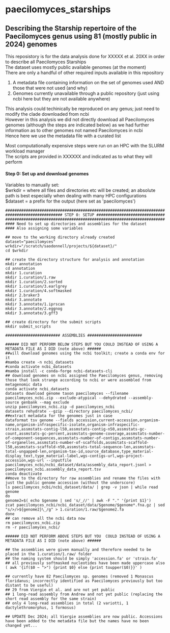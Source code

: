 # paecilomyces_starships
## Describing the Starship repertoire of the Paecilomyces genus using 81 (mostly public in 2024) genomes

This reposistory is for the data analysis done for XXXXX et al. 20XX in order to describe all Paecilomyces Starships <br/>
The dataset uses mostly public available genomes (at the moment) <br/>
There are only a handful of other required inputs available in this repository <br/>
  1. A metadata file containing information on the set of genomes used AND those that were not used (and why) <br/>
  2. Genomes currently unavailable through a public repository (just using ncbi here but they are not available anywhere)

This analysis could techinically be reproduced on any genus; just need to modify the clade downloaded from ncbi <br/>
However in this analysis we did not directly download all Paecilomyces genomes (although the steps are indicated below) as we had further information as to other genomes not named Paecilomyces in ncbi <br/>
Hence here we use the metadata file with a curated list

Most computationally expensive steps were run on an HPC with the SLURM workload manager <br/>
The scripts are provided in XXXXXX and indicated as to what they will perform

#### Step 0: Set up and download genomes
Variables to manually set: <br/>
  $wrkdir = where all files and directories etc will be created; an absolute path is best especially when dealing with many HPC configurations
  $dataset = a prefix for the output (here set as 'paecilomyces')
```
######################################################################
######################### STEP 0: SETUP ##############################
######################################################################
#### Need to set up directories and assemblies for the dataset
#### Also assigning some variables

## move to the working directory already created
dataset="paecilomyces"
wrkdir="/scratch/saodonnell/projects/${dataset}/"
cd $wrkdir

## create the directory structure for analysis and annotation
mkdir annotation
cd annotation
mkdir 1.curation
mkdir 1.curation/1.raw
mkdir 1.curation/2.sorted
mkdir 1.curation/3.earlgrey
mkdir 1.curation/4.softmasked
mkdir 2.braker3
mkdir 3.annotate
mkdir 3.annotate/1.iprscan
mkdir 3.annotate/2.eggnog
mkdir 3.annotate/3.gff3

## create directory for the submit scripts
mkdir submit_scripts

######################## ASSEMBLIES ########################

###### DID NOT PERFORM BELOW STEPS BUT YOU COULD INSTEAD OF USING A METADATA FILE AS I DID (note above) ######
##will download genomes using the ncbi toolkit; create a conda env for it
#mamba create -n ncbi_datasets
#conda activate ncbi_datasets
#mamba install -c conda-forge ncbi-datasets-cli
## download genomes on ncbi assigned the Paecilomyces genus, removing those that look strange according to ncbi or were assembled from metagenomic data
conda activate ncbi_datasets
datasets download genome taxon paecilomyces --filename paecilomyces_ncbi.zip --exclude-atypical --dehydrated --assembly-source genbank --mag exclude
unzip paecilomyces_ncbi.zip -d paecilomyces_ncbi
datasets rehydrate --gzip --directory paecilomyces_ncbi/
##extract metadata for the genomes just in case
dataformat tsv genome --fields accession,current-accession,organism-name,organism-infraspecific-isolate,organism-infraspecific-strain,assmstats-contig-l50,assmstats-contig-n50,assmstats-gc-count,assmstats-gc-percent,assmstats-genome-coverage,assmstats-number-of-component-sequences,assmstats-number-of-contigs,assmstats-number-of-organelles,assmstats-number-of-scaffolds,assmstats-scaffold-l50,assmstats-scaffold-n50,assmstats-total-sequence-len,assmstats-total-ungapped-len,organism-tax-id,source_database,type_material-display_text,type_material-label,wgs-contigs-url,wgs-project-accession,wgs-url --inputfile paecilomyces_ncbi/ncbi_dataset/data/assembly_data_report.jsonl > paecilomyces_ncbi.assembly_data_report.tsv
conda deactivate
##move to the directory for raw assemblies and rename the files with just the public genome accession (without the underscore)
ls paecilomyces_ncbi/ncbi_dataset/data/ | grep -v json | while read genome
do
genome2=$( echo $genome | sed 's/_//' | awk -F "." '{print $1}')
zcat paecilomyces_ncbi/ncbi_dataset/data/$genome/$genome*.fna.gz | sed "s/>/>${genome2}\_/g" > 1.curation/1.raw/$genome2.fa
done
## can remove all the ncbi data now
rm paecilomyces_ncbi.zip
rm -r paecilomyces_ncbi/

###### DID NOT PERFORM ABOVE STEPS BUT YOU  COULD INSTEAD OF USING A METADATA FILE AS I DID (note above) ######

## the assemblies were given manually and therefore needed to be placed in the 1.curation/1.raw/ folder
## the naming system should be simply 'accession.fa' or 'strain.fa'
## all previously softmasked nucleotides have been made uppercase also ( awk '{if($0 ~ ">") {print $0} else {print toupper($0)}}' )

## currently have 82 Paecilomyces sp. genomes (removed 1 Monascus floridanus; incorrectly identified as Paecilomyces previously but too distant to be useful)
## 29 from Viergie et al. and are not yet public
## 1 long-read assembly from Andrew and not yet public (replacing the short read assembly for the same strain)
## only 4 long-read assemblies in total (2 variotti, 1 dactylethromorphus, 1 formosus)

## UPDATE Dec 2024; all Viergie assemblies are now public. Accessions have been added to the metadata file but the names have no been changed yet...

```
